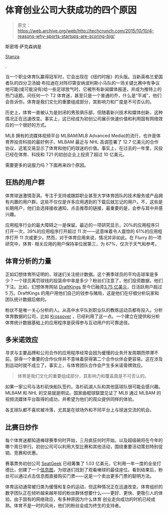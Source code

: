 # 体育创业公司大获成功的四个原因

> 原文：<https://web.archive.org/web/http://techcrunch.com/2015/10/10/4-reasons-why-sports-startups-are-scoring-big/>

斯密塔·萨克森纳是

[Stanza](https://web.archive.org/web/20230320095144/https://stanza.co/)

.

当一个职业体育队赢得冠军时，它会出现在《纽约时报》的头版。当新英格兰爱国者队的四分卫汤姆·布拉迪在对阵印第安纳波利斯小马队的一场关键比赛中有争议地可能(或可能没有)给一些足球放气时，它被所有新闻媒体报道，并成为推特上的热门话题。问任何一个 T2 体育迷，甚至只是一个普通的乔，什么是“平减”，他们会告诉你。体育是我们文化的重要组成部分，其影响力和广度是不可否认的。

历史上，体育一直被认为是封闭的男孩俱乐部，但随着新兴技术和媒体创新，这种情况正在迅速改变。事实上，这已经成为初创公司展示快速价值和利用固有网络效应的一个很好的方式。

MLB 拥有的流媒体视频平台 MLBAM(MLB Advanced Media)的流行，也许是体育界投资科技的最好例子。MLBAM 最近与 NHL 高调签署了 12.7 亿美元的合作协议，这笔交易显示了体育和他们的球迷的价值。事实上，在过去的一年里，风投已经在体育、科技和 T21 的初创企业上投资了超过 10 亿美元。

需要更多的说服力吗？下面再来四个原因。

## 狂热的用户群

体育球迷激情澎湃。专注于支持或跟踪职业甚至大学体育团队的技术服务或产品拥有内置的用户群。这些不仅仅是许多应用遇到的下载后就忘记的用户。不，这些是长期用户，他们会选择接收通知，点击推荐的链接，最重要的是，会参与其中并感兴趣。

应用程序行业的最大障碍之一是保留。最近的一项研究显示，20%的应用程序只打开一次，39%的应用程序打开超过 11 次——这意味着令人震惊的 61%的应用程序打开 11 次或更少。然而，对于体育应用来说，情况并非如此。在 Flurry 的一项研究中，体育- 相关应用的用户保持率位居第三，为 67%，仅次于天气和参考。

## 体育分析的力量

正如幻想体育所证明的，球迷们关注统计数据。这个赛季球员的平均击球率是多少？一个球员离罚球线的投篮命中率是多少？粉丝们注意了，他们投资数据，他们下注。比如，幻想体育网站 [DraftKings](https://web.archive.org/web/20230320095144/http://www.draftkings.com/) 至今已融资[3.75 亿美元](https://web.archive.org/web/20230320095144/https://www.crunchbase.com/organization/draftkings)，日活跃用户超过 5 万。DraftKings 的用户用他们自己的钱参与赌局，这是他们在仔细分析玩家和团队统计数据后做的。

粉丝不是唯一关心分析的人。从高中水平队到职业队的教练运动员都有投入。分析体育数据的公司，比如 [Krossover](https://web.archive.org/web/20230320095144/http://www.krossover.com/) ，已经利用了这一点。一个建立在提供和分析体育统计数据基础上的应用程序是获得参与互动用户的可靠途径。

## 多米诺效应

寻求与主要品牌和公司合作的应用程序经常会因为缓慢的业务开发周期而停滞不前。获得一个重要的合作伙伴并不意味着获得第二个合作伙伴会更容易。这在涉及到运动时就不成立了。事实上，与体育团队合作会产生多米诺骨牌效应。

> 体育是我们文化的重要组成部分，其影响力和覆盖面是不可否认的。

如果一家公司与洛杉矶快船队签约，洛杉矶湖人队和其他篮球队很可能会感兴趣。MLBAM 和 NHL 的交易就是明证。国家曲棍球联盟见证了 MLB 通过 MLBAM 的视频流媒体平台取得的成功，并希望为他们的观众提供同样的体验。

各支球队都不喜欢被冷落，尤其是在球场外和不同平台上与球迷交流的机会。

## 比赛日炒作

每个体育迷都知道棒球赛季何时开始，三月疯狂何时开始，以及超级碗将在今年的哪个周日举行。初创公司可以利用大型比赛和其他活动，围绕重要活动策划特别促销、竞赛和优惠。

赛事票务初创公司 [SeatGeek](https://web.archive.org/web/20230320095144/https://seatgeek.com/) 已经筹集了 1.03 亿美元，它利用一年一度的全垒打德比，创建了一个[信息图](https://web.archive.org/web/20230320095144/https://hrderby.seatgeek.com/)，为球迷们找到了观看棒球的最佳座位。看到结果后，粉丝可以通过点击信息图直接购买门票——这是一个卖出更多门票的聪明方法。

体育运动通常被归类为缓慢和复杂的运动，但这种情况正在迅速改变。体育组织的数字团队正在倾听越来越年轻的粉丝群体想要什么——更好、更快、更吸引人的体验。由于固有的网络效应，有多种原因为什么体育 创业走向成功的时机已经成熟。体育不是一时的风尚，他们的粉丝会成为终生的支持者。